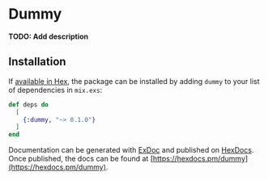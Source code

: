 # Dummy

**TODO: Add description**

## Installation

If [available in Hex](https://hex.pm/docs/publish), the package can be installed
by adding `dummy` to your list of dependencies in `mix.exs`:

```elixir
def deps do
  [
    {:dummy, "~> 0.1.0"}
  ]
end
```

Documentation can be generated with [ExDoc](https://github.com/elixir-lang/ex_doc)
and published on [HexDocs](https://hexdocs.pm). Once published, the docs can
be found at [https://hexdocs.pm/dummy](https://hexdocs.pm/dummy).

